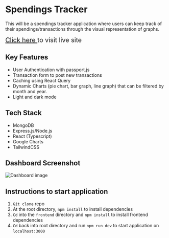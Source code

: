 # Spendings Tracker

This will be a spendings tracker application where users can keep track of their spendings/transactions through the visual representation of graphs.

<div style='font-size:20px'>
<a target="_blank" href="https://spendings-tracker-mern.herokuapp.com/">
    Click here
</a>
to visit live site
</div>

## Key Features
- User Authentication with passport.js
- Transaction form to post new transactions
- Caching using React Query
- Dynamic Charts (pie chart, bar graph, line graph) that can be filtered by month and year.
- Light and dark mode

## Tech Stack
- MongoDB
- Express.js/Node.js
- React (Typescript)
- Google Charts
- TailwindCSS

## Dashboard Screenshot
![Dashboard image](https://res.cloudinary.com/dtjyf5kpn/image/upload/v1681002929/spendings-tracker-ss/spendings-tracker-dashboard-2_wz402t.png)

## Instructions to start application
1. `Git clone` repo
2. At the root directory, `npm install` to install dependencies
3. `Cd` into the `frontend` directory and `npm install` to install frontend dependencies
4. `Cd` back into root directory and run `npm run dev` to start application on `localhost:3000`
